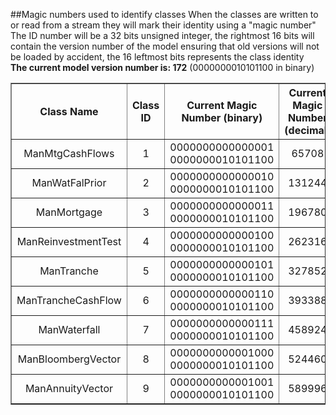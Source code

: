 ##Magic numbers used to identify classes
When the classes are written to or read from a stream they will mark
      their identity using a "magic number"<br>
      The ID number will be a 32 bits unsigned integer, the rightmost 16 bits
      will contain the version number of the model ensuring that old versions
      will not be loaded by accident, the 16 leftmost bits represents the class
      identity<br>
      **The current model version number is: 172** (0000000010101100 in binary)
    <table style="text-align: center;" border="1" cellpadding="3">
        <tr>
          <th>Class Name</th>
          <th>Class ID</th>
          <th>Current Magic Number (binary)</th>
          <th>Current Magic Number (decimal) </th>
        </tr>
        <tr>
          <td>ManMtgCashFlows</td>
          <td>1</td>
          <td>0000000000000001 0000000010101100</td>
          <td>65708</td>
        </tr>
        <tr>
          <td>ManWatFalPrior</td>
          <td>2</td>
          <td>0000000000000010 0000000010101100</td>
          <td>131244</td>
        </tr>
		<tr>
          <td>ManMortgage</td>
          <td>3</td>
          <td>0000000000000011 0000000010101100</td>
          <td>196780</td>
        </tr>
		<tr>
          <td>ManReinvestmentTest</td>
          <td>4</td>
          <td>0000000000000100 0000000010101100</td>
          <td>262316</td>
        </tr>
		<tr>
          <td>ManTranche</td>
          <td>5</td>
          <td>0000000000000101 0000000010101100</td>
          <td>327852</td>
        </tr>
		<tr>
          <td>ManTrancheCashFlow</td>
          <td>6</td>
          <td>0000000000000110 0000000010101100</td>
          <td>393388</td>
        </tr>
		<tr>
          <td>ManWaterfall</td>
          <td>7</td>
          <td>0000000000000111 0000000010101100</td>
          <td>458924</td>
        </tr>
		<tr>
          <td>ManBloombergVector</td>
          <td>8</td>
          <td>0000000000001000 0000000010101100</td>
          <td>524460</td>
        </tr>
		<tr>
          <td>ManAnnuityVector</td>
          <td>9</td>
          <td>0000000000001001 0000000010101100</td>
          <td>589996</td>
        </tr>
    </table>